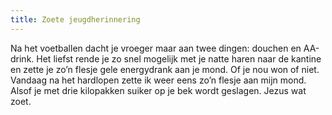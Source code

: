 ```yaml
---
title: Zoete jeugdherinnering
---
```

Na het voetballen dacht je vroeger maar aan twee dingen: douchen en AA-drink. Het liefst rende je zo snel mogelijk met je natte haren naar de kantine en zette je zo’n flesje gele energydrank aan je mond. Of je nou won of niet. Vandaag na het hardlopen zette ik weer eens zo’n flesje aan mijn mond. Alsof je met drie kilopakken suiker op je bek wordt geslagen. Jezus wat zoet.
